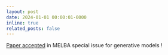 ```yaml
---
layout: post
date: 2024-01-01 00:00:01-0000
inline: true
related_posts: false
---
```


[Paper accepted](https://www.melba-journal.org/papers/2024:003.html) in MELBA special issue for generative models !
